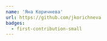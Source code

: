 ```yaml
---
name: 'Яна Коричнева'
url: https://github.com/jkorichneva
badges:
  - first-contribution-small
---
```

